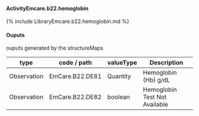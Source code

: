 #### ActivityEmcare.b22.hemoglobin

{% include LibraryEmcare.b22.hemoglobin.md %}
#### Ouputs

ouputs generated by the structureMaps

| type | code / path | valueType | Description |
|---|---|---|---|
| Observation | EmCare.B22.DE81 | Quantity | Hemoglobin (Hb) g/dL |
| Observation | EmCare.B22.DE82 | boolean | Hemoglobin Test Not Available |

